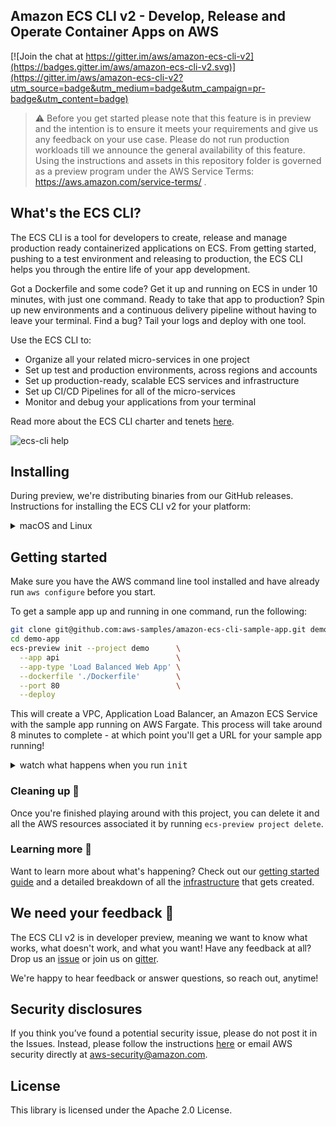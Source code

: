 ## Amazon ECS CLI v2 - Develop, Release and Operate Container Apps on AWS

[![Join the chat at https://gitter.im/aws/amazon-ecs-cli-v2](https://badges.gitter.im/aws/amazon-ecs-cli-v2.svg)](https://gitter.im/aws/amazon-ecs-cli-v2?utm_source=badge&utm_medium=badge&utm_campaign=pr-badge&utm_content=badge)

>⚠️ Before you get started please note that this feature is in preview and the intention is to ensure it meets your requirements and give us any feedback on your use case. Please do not run production workloads till we announce the general availability of this feature. Using the instructions and assets in this repository folder is governed as a preview program under the AWS Service Terms: https://aws.amazon.com/service-terms/ .


## What's the ECS CLI?

The ECS CLI is a tool for developers to create, release and manage production ready containerized applications on ECS.
From getting started, pushing to a test environment and releasing to production, the ECS CLI helps you through the entire life of your app development.

Got a Dockerfile and some code? Get it up and running on ECS in under 10 minutes, with just one command. Ready to take that app to production? Spin up new environments and a continuous delivery pipeline without having to leave your terminal. Find a bug? Tail your logs and deploy with one tool.

Use the ECS CLI to:
* Organize all your related micro-services in one project
* Set up test and production environments, across regions and accounts
* Set up production-ready, scalable ECS services and infrastructure
* Set up CI/CD Pipelines for all of the micro-services
* Monitor and debug your applications from your terminal

Read more about the ECS CLI charter and tenets [here](CHARTER.md).

![ecs-cli help](https://user-images.githubusercontent.com/828419/69765586-5c69f280-1129-11ea-9427-623d15975940.png)

## Installing

During preview, we're distributing binaries from our GitHub releases. Instructions for installing the ECS CLI v2 for your platform:

<details>
  <summary>macOS and Linux</summary>


| Platform | Command to install |
|---------|---------
| macOS | `curl -Lo /usr/local/bin/ecs-preview https://github.com/aws/amazon-ecs-cli-v2/releases/download/v0.0.8/ecs-preview-darwin-v0.0.8 && chmod +x /usr/local/bin/ecs-preview && ecs-preview --help` |
| Linux | `curl -Lo /usr/local/bin/ecs-preview https://github.com/aws/amazon-ecs-cli-v2/releases/download/v0.0.8/ecs-preview-linux-v0.0.8 && chmod +x /usr/local/bin/ecs-preview && ecs-preview --help` |

</details>


## Getting started

Make sure you have the AWS command line tool installed and have already run `aws configure` before you start.

To get a sample app up and running in one command, run the following:

```sh
git clone git@github.com:aws-samples/amazon-ecs-cli-sample-app.git demo-app
cd demo-app
ecs-preview init --project demo      \
  --app api                          \
  --app-type 'Load Balanced Web App' \
  --dockerfile './Dockerfile'        \
  --port 80                          \
  --deploy
```

This will create a VPC, Application Load Balancer, an Amazon ECS Service with the sample app running on AWS Fargate. This process will take around 8 minutes to complete - at which point you'll get a URL for your sample app running!

<details>
    <summary> watch what happens when you run <tt>init</tt></summary>

![Step By Step Setup](https://user-images.githubusercontent.com/828419/69770895-91813f80-113f-11ea-8be9-60df6c2bf3fc.gif)
</details>

### Cleaning up 🧹

Once you're finished playing around with this project, you can delete it and all the AWS resources associated it by running `ecs-preview project delete`.

### Learning more 📖

Want to learn more about what's happening? Check out our [getting started guide](https://github.com/aws/amazon-ecs-cli-v2/wiki/Getting-Started) and a detailed breakdown of all the [infrastructure](https://github.com/aws/amazon-ecs-cli-v2/wiki/Infrastructure) that gets created.

## We need your feedback 🙏

The ECS CLI v2 is in developer preview, meaning we want to know what works, what doesn't work, and what you want! Have any feedback at all? Drop us an [issue](https://github.com/aws/amazon-ecs-cli-v2/issues/new) or join us on [gitter](https://gitter.im/aws/amazon-ecs-cli-v2?utm_source=badge&utm_medium=badge&utm_campaign=pr-badge&utm_content=badge).

We're happy to hear feedback or answer questions, so reach out, anytime!

## Security disclosures

If you think you’ve found a potential security issue, please do not post it in the Issues. Instead, please follow the instructions [here](https://aws.amazon.com/security/vulnerability-reporting/) or email AWS security directly at [aws-security@amazon.com](mailto:aws-security@amazon.com).

## License
This library is licensed under the Apache 2.0 License.
